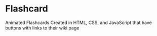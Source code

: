 # Flashcard
Animated Flashcards Created in HTML, CSS, and JavaScript that have buttons with links to their wiki page
